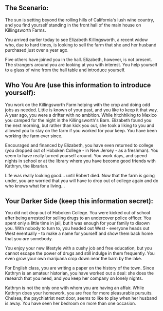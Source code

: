 ## The Scenario:

The sun is setting beyond the rolling hills of California's lush wine country, and you find yourself standing in the front hall of the main house on Killingsworth Farms.

You arrived earlier today to see Elizabeth Killingsworth, a recent widow who, due to hard times, is looking to sell the farm that she and her husband purchased just over a year ago.

Five others have joined you in the hall. Elizabeth, however, is not present. The strangers around you are looking at you with interest. You help yourself to a glass of wine from the hall table and introduce yourself.

## Who You Are (use this information to introduce yourself):

You work on the Killingsworth Farm helping with the crop and doing odd jobs as needed. Little is known of your past, and you like to keep it that way. A year ago, you were a drifter with no ambition. While hitchhiking to Mexico you camped for the night in the Killingsworth's Barn. Elizabeth found you the next morning, but rather than kick you out, she took a liking to you and allowed you to stay on the farm if you worked for your keep. You have been working the farm ever since.

Encouraged and financed by Elizabeth, you have even returned to college (you dropped out of Hoboken College - in New Jersey - as a freshman). You seem to have really turned yourself around. You work days, and spend nights in school or at the library where you have become good friends with Kathryn, the librarian.

Life was really looking good... until Robert died. Now that the farm is going under, you are worried that you will have to drop out of college again and do who knows what for a living...

## Your Darker Side (keep this information secret):

You did not drop out of Hoboken College. You were kicked out of school after being arrested for selling drugs to an undercover police officer. You spent only a little time in jail, but it was enough for your family to disown you. With nobody to turn to, you headed out West - everyone heads out West eventually - to make a name for yourself and show them back home that you _are_ somebody.

You enjoy your new lifestyle with a cushy job and free education, but you cannot escape the power of drugs and still indulge in them frequently. You even grow your own marijuana crop down near the barn by the lake.

For English class, you are writing a paper on the history of the town. Since Kathryn is an amateur historian, you have worked out a deal: she does the research that you need, and you keep her company on lonely nights.

Kathryn is not the only one with whom you are having an affair. While Kathryn does your homework, you are free for more pleasurable pursuits. Chelsea, the psychiatrist next door, seems to like to play when her husband is away. You have seen her bedroom on more than one occasion.
